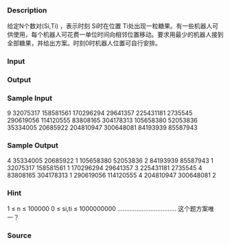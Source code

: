 
### Description
给定N个数对(Si,Ti) ，表示时刻 Si时在位置 Ti处出现一粒糖果。有一些机器人可供使用，每个机器人可花费一单位时间向相邻位置移动。要求用最少的机器人接到全部糖果，并给出方案。时刻0时机器人位置可自行安排。
### Input

### Output

### Sample Input
9
32075317 158581561
170296294 29641357
225431181 2735545
290619056 114120555
83808165 304178313
105658380 52053836
35334005 20685922
204810947 300648081
84193939 85587943

### Sample Output
4
35334005 20685922 1
105658380 52053836 2
84193939 85587943 1
32075317 158581561 1
170296294 29641357 3
225431181 2735545 4
83808165 304178313 1
290619056 114120555 4
204810947 300648081 2

### Hint
1 ≤ n ≤ 100000
0 ≤ si,ti ≤ 1000000000
..................................
这个题方案唯一？
### Source
